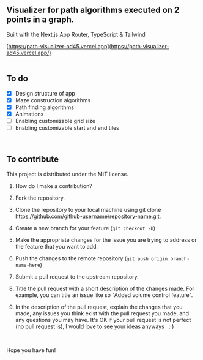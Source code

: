 ## Visualizer for path algorithms executed on 2 points in a graph.

Built with the Next.js App Router, TypeScript & Tailwind

[https://path-visualizer-ad45.vercel.app](https://path-visualizer-ad45.vercel.app/)
<br>
<br>

## To do

- [x] Design structure of app
- [x] Maze construction algorithms
- [x] Path finding algorithms
- [x] Animations
- [ ] Enabling customizable grid size
- [ ] Enabling customizable start and end tiles
<br> 

## To contribute

This project is distributed under the MIT license.

1. How do I make a contribution? 

1. Fork the repository. 

1. Clone the repository to your local machine using git clone https://github.com/github-username/repository-name.git.

1. Create a new branch for your feature (`git checkout -b`)

1. Make the appropriate changes for the issue you are trying to address or the feature that you want to add.

1. Push the changes to the remote repository (`git push origin branch-name-here`)

1. Submit a pull request to the upstream repository.

1. Title the pull request with a short description of the changes made. For example, you can title an issue like so "Added volume control feature".

1. In the description of the pull request, explain the changes that you made, any issues you think exist with the pull request you made, and any questions you may have. It's OK if your pull request is not perfect (no pull request is), I would love to see your ideas anyways &nbsp; 
: \)
<br> 

Hope you have fun!
